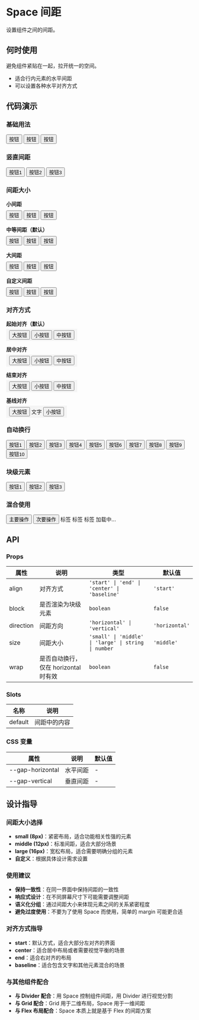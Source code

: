 # Space 间距

设置组件之间的间距。

## 何时使用

避免组件紧贴在一起，拉开统一的空间。

- 适合行内元素的水平间距
- 可以设置各种水平对齐方式

## 代码演示

### 基础用法

<DemoBlock>
  <Space>
    <Button color="primary">按钮</Button>
    <Button>按钮</Button>
    <Button color="danger">按钮</Button>
  </Space>
</DemoBlock>

### 竖直间距

<DemoBlock>
  <Space direction="vertical">
    <Button color="primary" block>按钮1</Button>
    <Button block>按钮2</Button>
    <Button color="danger" block>按钮3</Button>
  </Space>
</DemoBlock>

### 间距大小

<DemoBlock>
  <div style="display: flex; flex-direction: column; gap: 16px;">
    <div>
      <p style="margin: 0 0 8px 0; font-weight: bold;">小间距</p>
      <Space size="small">
        <Button>按钮</Button>
        <Button>按钮</Button>
        <Button>按钮</Button>
      </Space>
    </div>
    <div>
      <p style="margin: 0 0 8px 0; font-weight: bold;">中等间距（默认）</p>
      <Space size="middle">
        <Button>按钮</Button>
        <Button>按钮</Button>
        <Button>按钮</Button>
      </Space>
    </div>
    <div>
      <p style="margin: 0 0 8px 0; font-weight: bold;">大间距</p>
      <Space size="large">
        <Button>按钮</Button>
        <Button>按钮</Button>
        <Button>按钮</Button>
      </Space>
    </div>
    <div>
      <p style="margin: 0 0 8px 0; font-weight: bold;">自定义间距</p>
      <Space size="24px">
        <Button>按钮</Button>
        <Button>按钮</Button>
        <Button>按钮</Button>
      </Space>
    </div>
  </div>
</DemoBlock>

### 对齐方式

<DemoBlock>
  <div style="display: flex; flex-direction: column; gap: 16px;">
    <div>
      <p style="margin: 0 0 8px 0; font-weight: bold;">起始对齐（默认）</p>
      <Space align="start" style="background: #f5f5f5; padding: 8px;">
        <Button size="large">大按钮</Button>
        <Button size="small">小按钮</Button>
        <Button>中按钮</Button>
      </Space>
    </div>
    <div>
      <p style="margin: 0 0 8px 0; font-weight: bold;">居中对齐</p>
      <Space align="center" style="background: #f5f5f5; padding: 8px;">
        <Button size="large">大按钮</Button>
        <Button size="small">小按钮</Button>
        <Button>中按钮</Button>
      </Space>
    </div>
    <div>
      <p style="margin: 0 0 8px 0; font-weight: bold;">结束对齐</p>
      <Space align="end" style="background: #f5f5f5; padding: 8px;">
        <Button size="large">大按钮</Button>
        <Button size="small">小按钮</Button>
        <Button>中按钮</Button>
      </Space>
    </div>
    <div>
      <p style="margin: 0 0 8px 0; font-weight: bold;">基线对齐</p>
      <Space align="baseline" style="background: #f5f5f5; padding: 8px;">
        <Button size="large">大按钮</Button>
        <span style="font-size: 14px;">文字</span>
        <Button size="small">小按钮</Button>
      </Space>
    </div>
  </div>
</DemoBlock>

### 自动换行

<DemoBlock>
  <Space wrap>
    <Button>按钮1</Button>
    <Button>按钮2</Button>
    <Button>按钮3</Button>
    <Button>按钮4</Button>
    <Button>按钮5</Button>
    <Button>按钮6</Button>
    <Button>按钮7</Button>
    <Button>按钮8</Button>
    <Button>按钮9</Button>
    <Button>按钮10</Button>
  </Space>
</DemoBlock>

### 块级元素

<DemoBlock>
  <Space direction="vertical" block>
    <Button color="primary" block>按钮1</Button>
    <Button block>按钮2</Button>
    <Button color="success" block>按钮3</Button>
  </Space>
</DemoBlock>

### 混合使用

<DemoBlock>
  <Space direction="vertical" size="large">
    <Space>
      <Button color="primary">主要操作</Button>
      <Button>次要操作</Button>
    </Space>
    <Space>
      <Tag color="primary">标签</Tag>
      <Tag color="success">标签</Tag>
      <Tag color="warning">标签</Tag>
    </Space>
    <Space align="center">
      <DotLoading />
      <span>加载中...</span>
    </Space>
  </Space>
</DemoBlock>

## API

### Props

| 属性 | 说明 | 类型 | 默认值 |
| --- | --- | --- | --- |
| align | 对齐方式 | `'start' \| 'end' \| 'center' \| 'baseline'` | `'start'` |
| block | 是否渲染为块级元素 | `boolean` | `false` |
| direction | 间距方向 | `'horizontal' \| 'vertical'` | `'horizontal'` |
| size | 间距大小 | `'small' \| 'middle' \| 'large' \| string \| number` | `'middle'` |
| wrap | 是否自动换行，仅在 horizontal 时有效 | `boolean` | `false` |

### Slots

| 名称 | 说明 |
| --- | --- |
| default | 间距中的内容 |

### CSS 变量

| 属性 | 说明 | 默认值 |
| --- | --- | --- |
| --gap-horizontal | 水平间距 | - |
| --gap-vertical | 垂直间距 | - |

## 设计指导

### 间距大小选择

- **small (8px)**：紧密布局，适合功能相关性强的元素
- **middle (12px)**：标准间距，适合大部分场景
- **large (16px)**：宽松布局，适合需要明确分组的元素
- **自定义**：根据具体设计需求设置

### 使用建议

- **保持一致性**：在同一界面中保持间距的一致性
- **响应式设计**：在不同屏幕尺寸下可能需要调整间距
- **语义化分组**：通过间距大小来体现元素之间的关系紧密程度
- **避免过度使用**：不要为了使用 Space 而使用，简单的 margin 可能更合适

### 对齐方式指导

- **start**：默认方式，适合大部分左对齐的界面
- **center**：适合居中布局或者需要视觉平衡的场景
- **end**：适合右对齐的布局
- **baseline**：适合包含文字和其他元素混合的场景

### 与其他组件配合

- **与 Divider 配合**：用 Space 控制组件间距，用 Divider 进行视觉分割
- **与 Grid 配合**：Grid 用于二维布局，Space 用于一维间距
- **与 Flex 布局配合**：Space 本质上就是基于 Flex 的间距方案
